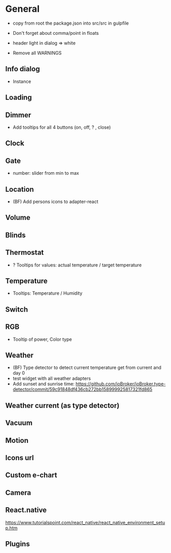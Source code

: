 # General
- copy from root the package.json into src/src in gulpfile
- Don't forget about comma/point in floats

- header light in dialog => white


- Remove all WARNINGS

## Info dialog
- Instance

## Loading 
## Dimmer
- Add tooltips for all 4 buttons (on, off, ? , close)

## Clock

## Gate
  - number: slider from min to max

## Location
- (BF) Add persons icons to adapter-react
## Volume

## Blinds

## Thermostat
- ? Tooltips for values: actual temperature / target temperature

## Temperature
- Tooltips: Temperature / Humidity

## Switch

## RGB
- Tooltip of power, Color type

## Weather
- (BF) Type detector to detect current temperature get from current and day 0
- test widget with all weather adapters
- Add sunset and sunrise time: https://github.com/ioBroker/ioBroker.type-detector/commit/59c91848df436cb272bb158999925817321fd865

## Weather current (as type detector)

## Vacuum

## Motion

## Icons url

## Custom e-chart

## Camera

## React.native
https://www.tutorialspoint.com/react_native/react_native_environment_setup.htm

## Plugins